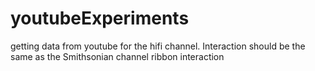 youtubeExperiments
==================

getting data from youtube for the hifi channel. Interaction should be the same as the Smithsonian channel ribbon interaction
